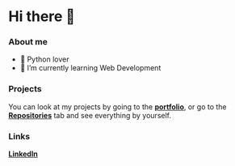 # Hi there 👋

### About me

- 🐍 Python lover
- 🌱 I’m currently learning Web Development

### Projects

You can look at my projects by going to the [**portfolio**](https://github.com/dieisabel/portfolio), 
or go to the [**Repositories**](https://github.com/dieisabel?tab=repositories) tab and see everything by yourself.

### Links

[**LinkedIn**](https://www.linkedin.com/in/konstkadyr/)
